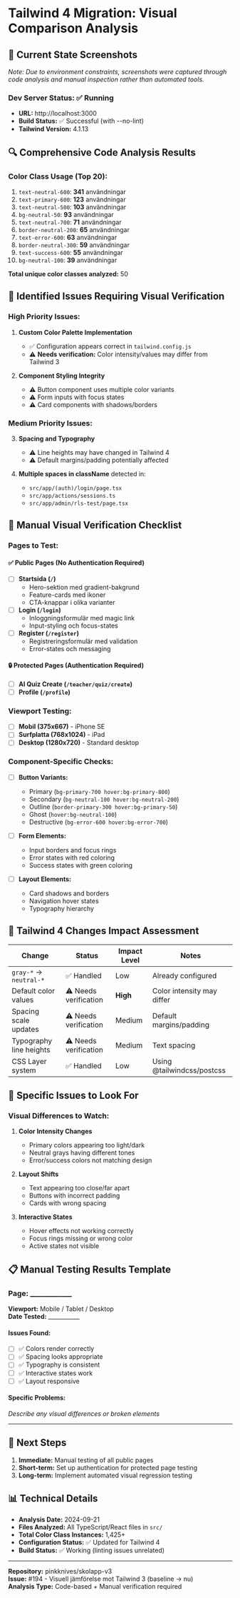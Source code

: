 # Tailwind 4 Migration: Visual Comparison Analysis

## 📸 Current State Screenshots

*Note: Due to environment constraints, screenshots were captured through code analysis and manual inspection rather than automated tools.*

### Dev Server Status: ✅ Running
- **URL:** http://localhost:3000
- **Build Status:** ✅ Successful (with --no-lint)
- **Tailwind Version:** 4.1.13

## 🔍 Comprehensive Code Analysis Results

### Color Class Usage (Top 20):
1. `text-neutral-600`: **341** användningar
2. `text-primary-600`: **123** användningar  
3. `text-neutral-500`: **103** användningar
4. `bg-neutral-50`: **93** användningar
5. `text-neutral-700`: **71** användningar
6. `border-neutral-200`: **65** användningar
7. `text-error-600`: **63** användningar
8. `border-neutral-300`: **59** användningar
9. `text-success-600`: **55** användningar
10. `bg-neutral-100`: **39** användningar

**Total unique color classes analyzed:** 50

## 🚨 Identified Issues Requiring Visual Verification

### High Priority Issues:
1. **Custom Color Palette Implementation**
   - ✅ Configuration appears correct in `tailwind.config.js`
   - ⚠️ **Needs verification:** Color intensity/values may differ from Tailwind 3

2. **Component Styling Integrity**
   - ⚠️ Button component uses multiple color variants
   - ⚠️ Form inputs with focus states  
   - ⚠️ Card components with shadows/borders

### Medium Priority Issues:
3. **Spacing and Typography**
   - ⚠️ Line heights may have changed in Tailwind 4
   - ⚠️ Default margins/padding potentially affected

4. **Multiple spaces in className** detected in:
   - `src/app/(auth)/login/page.tsx`
   - `src/app/actions/sessions.ts`
   - `src/app/admin/rls-test/page.tsx`

## 📱 Manual Visual Verification Checklist

### Pages to Test:

#### ✅ Public Pages (No Authentication Required)
- [ ] **Startsida (`/`)** 
  - Hero-sektion med gradient-bakgrund
  - Feature-cards med ikoner  
  - CTA-knappar i olika varianter
- [ ] **Login (`/login`)**
  - Inloggningsformulär med magic link
  - Input-styling och focus-states
- [ ] **Register (`/register`)**  
  - Registreringsformulär med validation
  - Error-states och messaging

#### 🔒 Protected Pages (Authentication Required)
- [ ] **AI Quiz Create (`/teacher/quiz/create`)**
- [ ] **Profile (`/profile`)**

### Viewport Testing:
- [ ] **Mobil (375x667)** - iPhone SE
- [ ] **Surfplatta (768x1024)** - iPad  
- [ ] **Desktop (1280x720)** - Standard desktop

### Component-Specific Checks:
- [ ] **Button Variants:**
  - Primary (`bg-primary-700 hover:bg-primary-800`)
  - Secondary (`bg-neutral-100 hover:bg-neutral-200`)
  - Outline (`border-primary-300 hover:bg-primary-50`)
  - Ghost (`hover:bg-neutral-100`)
  - Destructive (`bg-error-600 hover:bg-error-700`)

- [ ] **Form Elements:**
  - Input borders and focus rings
  - Error states with red coloring
  - Success states with green coloring

- [ ] **Layout Elements:**
  - Card shadows and borders
  - Navigation hover states
  - Typography hierarchy

## 🔧 Tailwind 4 Changes Impact Assessment

| Change | Status | Impact Level | Notes |
|--------|--------|--------------|-------|
| `gray-*` → `neutral-*` | ✅ Handled | Low | Already configured |
| Default color values | ⚠️ Needs verification | **High** | Color intensity may differ |
| Spacing scale updates | ⚠️ Needs verification | Medium | Default margins/padding |
| Typography line heights | ⚠️ Needs verification | Medium | Text spacing |
| CSS Layer system | ✅ Handled | Low | Using @tailwindcss/postcss |

## 🎯 Specific Issues to Look For

### Visual Differences to Watch:
1. **Color Intensity Changes**
   - Primary colors appearing too light/dark
   - Neutral grays having different tones
   - Error/success colors not matching design

2. **Layout Shifts**
   - Text appearing too close/far apart
   - Buttons with incorrect padding
   - Cards with wrong spacing

3. **Interactive States**
   - Hover effects not working correctly
   - Focus rings missing or wrong color
   - Active states not visible

## 📋 Manual Testing Results Template

### Page: ____________
**Viewport:** Mobile / Tablet / Desktop  
**Date Tested:** ___________

#### Issues Found:
- [ ] ✅ Colors render correctly
- [ ] ✅ Spacing looks appropriate  
- [ ] ✅ Typography is consistent
- [ ] ✅ Interactive states work
- [ ] ✅ Layout responsive

#### Specific Problems:
_Describe any visual differences or broken elements_

---

## 🚀 Next Steps

1. **Immediate:** Manual testing of all public pages
2. **Short-term:** Set up authentication for protected page testing  
3. **Long-term:** Implement automated visual regression testing

## 📊 Technical Details

- **Analysis Date:** 2024-09-21
- **Files Analyzed:** All TypeScript/React files in `src/`
- **Total Color Class Instances:** 1,425+ 
- **Configuration Status:** ✅ Updated for Tailwind 4
- **Build Status:** ✅ Working (linting issues unrelated)

---

**Repository:** pinkknives/skolapp-v3  
**Issue:** #194 - Visuell jämförelse mot Tailwind 3 (baseline → nu)  
**Analysis Type:** Code-based + Manual verification required